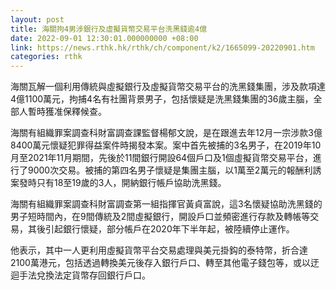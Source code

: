 ```yaml
---
layout: post
title: 海關拘4男涉銀行及虛擬貨幣交易平台洗黑錢逾4億
date: 2022-09-01 12:30:01.000000000 +08:00
link: https://news.rthk.hk/rthk/ch/component/k2/1665099-20220901.htm
categories: rthk
---
```


海關瓦解一個利用傳統與虛擬銀行及虛擬貨幣交易平台的洗黑錢集團，涉及款項達4億1100萬元，拘捕4名有社團背景男子，包括懷疑是洗黑錢集團的36歲主腦，全部人暫時獲准保釋候查。

海關有組織罪案調查科財富調查課監督楊郁文說，是在跟進去年12月一宗涉款3億8400萬元懷疑犯罪得益案件時揭發本案。案中首先被捕的3名男子，在2019年10月至2021年11月期間，先後於11間銀行開設64個戶口及1個虛擬貨幣交易平台，進行了9000次交易。被捕的第四名男子懷疑是集團主腦，以1萬至2萬元的報酬利誘案發時只有18至19歲的3人，開納銀行帳戶協助洗黑錢。

海關有組織罪案調查科財富調查第一組指揮官黃貞富說，這3名懷疑協助洗黑錢的男子短時間內，在9間傳統及2間虛擬銀行，開設戶口並頻密進行存款及轉帳等交易，其後引起銀行懷疑，部分帳戶在2020年下半年起，被陸續停止運作。 

他表示，其中一人更利用虛擬貨幣平台交易處理與美元掛鈎的泰特幣，折合達2100萬港元，包括透過轉換美元後存入銀行戶口、轉至其他電子錢包等，或以迂迴手法兌換法定貨幣存回銀行戶口。
